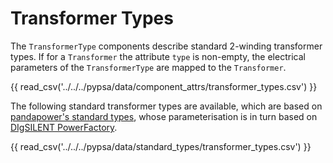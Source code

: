 # Transformer Types

The `TransformerType` components describe standard 2-winding transformer types.
If for a `Transformer` the attribute `type` is non-empty, the electrical
parameters of the `TransformerType` are mapped to the `Transformer`.

{{ read_csv('../../../pypsa/data/component_attrs/transformer_types.csv') }}

The following standard transformer types are available, which are based on [pandapower's standard types](https://pandapower.readthedocs.io/en/latest/std_types/basic.html), whose parameterisation is in turn based on [DIgSILENT PowerFactory](http://www.digsilent.de/index.php/products-powerfactory.html).

{{ read_csv('../../../pypsa/data/standard_types/transformer_types.csv') }}
